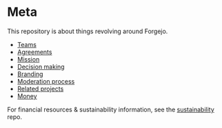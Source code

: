 # Meta

This repository is about things revolving around Forgejo.

* [Teams](TEAMS.md)
* [Agreements](AGREEMENTS.md)
* [Mission](MISSION.md)
* [Decision making](DECISION-MAKING.md)
* [Branding](branding/README.md)
* [Moderation process](MODERATION-PROCESS.md)
* [Related projects](CONTRIB.md)
* [Money](https://codeberg.org/forgejo/governance/issues?labels=157754)

For financial resources & sustainability information, see the
[sustainability](https://codeberg.org/forgejo/sustainability) repo.

